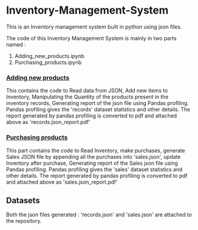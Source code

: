 # Inventory-Management-System
This is an Inventory management system built in python using json files.

The code of this Inventory Management System is mainly in two parts named :
1. Adding_new_products.ipynb
2. Purchasing_products.ipynb

### [Adding new products](https://github.com/Siddhi-Takawade/Inventory-Management-System/blob/main/Adding_new_products.ipynb)
This contains the code to Read data from JSON, Add new items to Inventory, Manipulating the Quantity of the products present in the inventory records, Generating report of the json file using Pandas profiling.
Pandas profiling gives the 'records' dataset statistics and other details.
The report generated by pandas profiling is converted to pdf and attached above as 'records.json_report.pdf'

### [Purchasing products](https://github.com/Siddhi-Takawade/Inventory-Management-System/blob/main/Purchasing_products.ipynb)
This part contains the code to Read Inventory, make purchases, generate Sales JSON file by appending all the purchases into 'sales.json', update Inventory after purchase, Generating report of the Sales json file using Pandas profiling.
Pandas profiling gives the 'sales' dataset statistics and other details.
The report generated by pandas profiling is converted to pdf and attached above as 'sales.json_report.pdf'

## Datasets
Both the json files generated : 'records.json' and 'sales.json' are attached to the repository.
